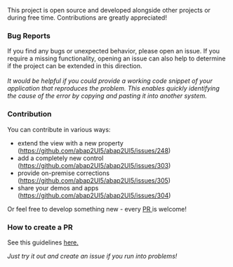 This project is open source and developed alongside other projects or during free time. Contributions are greatly appreciated!

### Bug Reports
If you find any bugs or unexpected behavior, please open an issue. If you require a missing functionality, opening an issue can also help to determine if the project can be extended in this direction.
<br><br>
_It would be helpful if you could provide a working code snippet of your application that reproduces the problem. This enables quickly identifying the cause of the error by copying and pasting it into another system._

### Contribution
You can contribute in various ways: <br>
* extend the view with a new property (https://github.com/abap2UI5/abap2UI5/issues/248)
*  add a completely new control (https://github.com/abap2UI5/abap2UI5/issues/303)
*  provide on-premise corrections (https://github.com/abap2UI5/abap2UI5/issues/305)
*  share your demos and apps (https://github.com/abap2UI5/abap2UI5/issues/304)

Or feel free to develop something new - every [PR ](https://github.com/abap2UI5/abap2UI5/pulls) is welcome!

### How to create a PR
See this guidelines [here.](https://github.com/abap2UI5/abap2UI5-documentation/blob/main/docs/21_contribution/pr_onprem.md)


_Just try it out and create an issue if you run into problems!_
